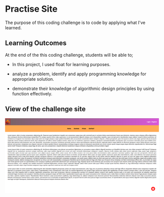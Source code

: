 # Practise Site

The purpose of this coding challenge is to code by applying what I've learned.

## Learning Outcomes

At the end of the this coding challenge, students will be able to;

- In this project, I used float for learning purposes.

- analyze a problem, identify and apply programming knowledge for appropriate solution.

- demonstrate their knowledge of algorithmic design principles by using function effectively.

## View of the challenge site

![CSS Blog](./img/practise-site.png)
